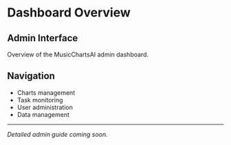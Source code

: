 # Dashboard Overview

## Admin Interface

Overview of the MusicChartsAI admin dashboard.

## Navigation

- Charts management
- Task monitoring
- User administration
- Data management

---

*Detailed admin guide coming soon.*
